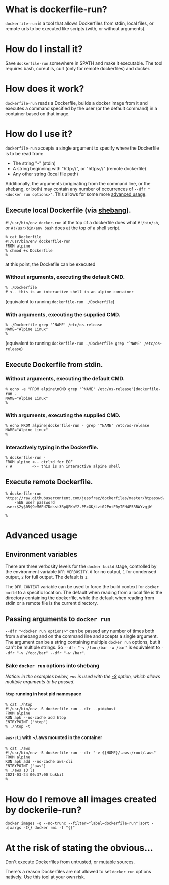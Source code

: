 # What is dockerfile-run?

`dockerfile-run` is a tool that allows Dockerfiles from stdin, local files, or
remote urls to be executed like scripts (with, or without arguments).

# How do I install it?

Save `dockerfile-run` somewhere in $PATH and make it executable.
The tool requires bash, coreutils, curl (only for remote dockerfiles) and
docker.

# How does it work?

`dockerfile-run` reads a Dockerfile, builds a docker image from it and executes
a command specified by the user (or the default command) in a container based
on that image.

# How do I use it?

`dockerfile-run` accepts a single argument to specify where the Dockerfile is
to be read from:
* The string "-" (stdin)
* A string beginning with "http://", or "https://" (remote dockerfile)
* Any other string (local file path)

Additionally, the arguments (originating from the command line, or the shebang,
or both) may contain any number of occurrences of `--dfr "<docker run
options>"`. This allows for some more [advanced usage](#advanced-usage).

## Execute local Dockerfile (via [shebang](https://en.wikipedia.org/wiki/Shebang_(Unix))).

`#!/usr/bin/env docker-run` at the top of a dockerfile does what `#!/bin/sh`,
or `#!/usr/bin/env bash` does at the top of a shell script.

```console
% cat Dockerfile
#!/usr/bin/env dockerfile-run
FROM alpine
% chmod +x Dockerfile
%
```

at this point, the Dockefile can be executed

### Without arguments, executing the default CMD.

```console
% ./Dockerfile
# <-- this is an interactive shell in an alpine container
```
(equivalent to running `dockerfile-run ./Dockerfile`)

### With arguments, executing the supplied CMD.
```console
% ./Dockerfile grep '^NAME' /etc/os-release
NAME="Alpine Linux"
%
```
(equivalent to running `dockerfile-run ./Dockerfile grep '^NAME' /etc/os-release`)

## Execute Dockerfile from stdin.

### Without arguments, executing the default CMD.
```console
% echo -e "FROM alpine\nCMD grep '^NAME' /etc/os-release"|dockerfile-run -
NAME="Alpine Linux"
%
```

### With arguments, executing the supplied CMD.
```console
% echo FROM alpine|dockerfile-run - grep '^NAME' /etc/os-release 
NAME="Alpine Linux"
%
```

### Interactively typing in the Dockerfile.
```console
% dockerfile-run -
FROM alpine <-- ctrl+d for EOF
/ #         <-- this is an interactive alpine shell
```

## Execute remote Dockerfile.

```console
% dockerfile-run https://raw.githubusercontent.com/jessfraz/dockerfiles/master/htpasswd/Dockerfile\
    -nbB user password
user:$2y$05$9eM6Ed7Ddsst3BpQFKnY2.PRcGK/Lzt02PntF0yIEH4F5BBWYvgjW

%
```

# Advanced usage

## Environment variables

There are three verbosity levels for the `docker build` stage, controlled by
the environment variable `DFR_VERBOSITY`. `0` for no output, `1` for condensed
output, `2` for full output. The default is `1`.

The `DFR_CONTEXT` variable can be used to force the build context for `docker
build` to a specific location. The default when reading from a local file is
the directory containing the dockerfile, while the default when reading from
stdin or a remote file is the current directory.

## Passing arguments to `docker run`

`--dfr "<docker run options>"` can be passed any number of times both from a
shebang and on the command line and accepts a single argument. The argument can
be a string containing multiple `docker run` options, but it can't be multiple
strings. So `--dfr "-v /foo:/bar -w /bar"` is equivalent to `--dfr "-v
/foo:/bar" --dfr "-w /bar"`.

### Bake `docker run` options into shebang

_Notice: in the examples below, `env` is used with the
[-S](https://www.gnu.org/software/coreutils/manual/html_node/env-invocation.html#g_t_002dS_002f_002d_002dsplit_002dstring-usage-in-scripts)
option, which allows multiple arguments to be passed._

#### `htop` running in host pid namespace

```console
% cat ./htop
#!/usr/bin/env -S dockerfile-run --dfr --pid=host
FROM alpine
RUN apk --no-cache add htop
ENTRYPOINT ["htop"]
% ./htop -t
```

#### `aws-cli` with ~/.aws mounted in the container

```console
% cat ./aws
#!/usr/bin/env -S dockerfile-run --dfr "-v ${HOME}/.aws:/root/.aws"
FROM alpine
RUN apk add --no-cache aws-cli
ENTRYPOINT ["aws"]
% ./aws s3 ls
2021-03-24 00:37:00 bukkit
%
```

# How do I remove all images created by dockerile-run?

```shell
docker images -q --no-trunc --filter="label=dockerfile-run"|sort -u|xargs -I{} docker rmi -f "{}"
```

# At the risk of stating the obvious...

Don't execute Dockerfiles from untrusted, or mutable sources.

There's a reason Dockerfiles are not allowed to set `docker run` options
natively. Use this tool at your own risk.
